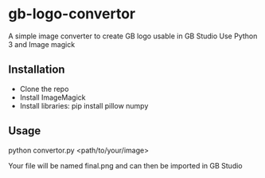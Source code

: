 # gb-logo-convertor

A simple image converter to create GB logo usable in GB Studio
Use Python 3 and Image magick

## Installation

- Clone the repo
- Install ImageMagick
- Install libraries: pip install pillow numpy

## Usage

python convertor.py <path/to/your/image>

Your file will be named final.png and can then be imported in GB Studio
